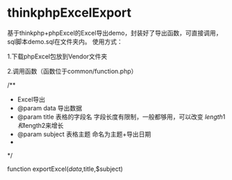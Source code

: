 # thinkphpExcelExport
基于thinkphp+phpExcel的Excel导出demo，封装好了导出函数，可直接调用，sql脚本demo.sql在文件夹内。
使用方式：

1.下载phpExcel包放到Vendor文件夹

2.调用函数（函数位于common/function.php）

/**
 * Excel导出
 * @param data 导出数据
 * @param title 表格的字段名 字段长度有限制，一般都够用，可以改变 $length1和$length2来增长
 * @param subject 表格主题 命名为主题+导出日期
 * 
 */

function exportExcel($data,$title,$subject)
